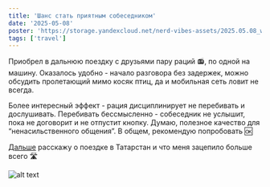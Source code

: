 ```yaml
---
title: 'Шанс стать приятным собеседником'
date: '2025-05-08'
poster: 'https://storage.yandexcloud.net/nerd-vibes-assets/2025.05.08_walkie_talkie/min.jpg'
tags: ['travel']
---
```


Приобрел в дальнюю поездку с друзьями пару раций 📻, по одной на машину. Оказалось удобно - начало разговора без задержек, можно обсудить пролетающий мимо косяк птиц, да и мобильная сеть ловит не всегда.

Более интересный эффект - рация дисциплинирует не перебивать и дослушивать. Перебивать бессмысленно - собеседник не услышит, пока не договорит и не отпустит кнопку. Думаю, полезное качество для “ненасильственного общения”. В общем, рекомендую попробовать 🆗

[Дальше](https://nerd-vibe.ru/blog/2025.05.13_tatarstan_1) расскажу о поездке в Татарстан и что меня зацепило больше всего 🛣

![alt text](https://storage.yandexcloud.net/nerd-vibes-assets/2025.05.08_walkie_talkie/min.jpg)
